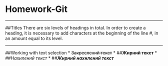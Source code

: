 # Homework-Git
_____
##Titles
There are six levels of headings in total. In order to create a heading, it is necessary to add characters at the beginning of the line #, in an amount equal to its level.
_____
##Working with text selection
    * ~~Закреслений текст~~
    * ##**Жирний текст**
    * ##*Нахилений текст*
    * ##___Жирний нахилений текст___

